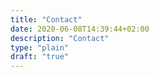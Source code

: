 ```yaml
---
title: "Contact"
date: 2020-06-08T14:39:44+02:00
description: "Contact"
type: "plain"
draft: "true"
---
```

